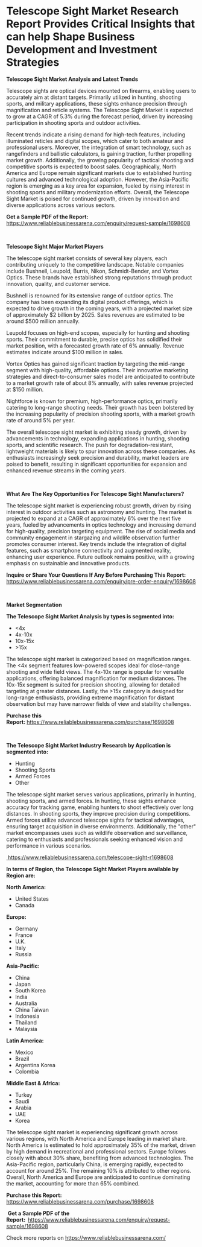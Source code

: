 <p><h1>Telescope Sight Market Research Report Provides Critical Insights that can help Shape Business Development and Investment Strategies</h1></p><p><strong>Telescope Sight Market Analysis and Latest Trends</strong></p>
<p><p>Telescope sights are optical devices mounted on firearms, enabling users to accurately aim at distant targets. Primarily utilized in hunting, shooting sports, and military applications, these sights enhance precision through magnification and reticle systems. The Telescope Sight Market is expected to grow at a CAGR of 5.3% during the forecast period, driven by increasing participation in shooting sports and outdoor activities. </p><p>Recent trends indicate a rising demand for high-tech features, including illuminated reticles and digital scopes, which cater to both amateur and professional users. Moreover, the integration of smart technology, such as rangefinders and ballistic calculators, is gaining traction, further propelling market growth. Additionally, the growing popularity of tactical shooting and competitive sports is expected to boost sales. Geographically, North America and Europe remain significant markets due to established hunting cultures and advanced technological adoption. However, the Asia-Pacific region is emerging as a key area for expansion, fueled by rising interest in shooting sports and military modernization efforts. Overall, the Telescope Sight Market is poised for continued growth, driven by innovation and diverse applications across various sectors.</p></p>
<p><strong>Get a Sample PDF of the Report:&nbsp;</strong> <a href="https://www.reliablebusinessarena.com/enquiry/request-sample/1698608?utm_campaign=1841&utm_medium=2&utm_source=Github&utm_content=ia&utm_term=09012025&utm_id=telescope-sight">https://www.reliablebusinessarena.com/enquiry/request-sample/1698608</a></p>
<p>&nbsp;</p>
<p><strong>Telescope Sight Major Market Players</strong></p>
<p><p>The telescope sight market consists of several key players, each contributing uniquely to the competitive landscape. Notable companies include Bushnell, Leupold, Burris, Nikon, Schmidt-Bender, and Vortex Optics. These brands have established strong reputations through product innovation, quality, and customer service.</p><p>Bushnell is renowned for its extensive range of outdoor optics. The company has been expanding its digital product offerings, which is expected to drive growth in the coming years, with a projected market size of approximately $2 billion by 2025. Sales revenues are estimated to be around $500 million annually.</p><p>Leupold focuses on high-end scopes, especially for hunting and shooting sports. Their commitment to durable, precise optics has solidified their market position, with a forecasted growth rate of 6% annually. Revenue estimates indicate around $100 million in sales.</p><p>Vortex Optics has gained significant traction by targeting the mid-range segment with high-quality, affordable options. Their innovative marketing strategies and direct-to-consumer sales model are anticipated to contribute to a market growth rate of about 8% annually, with sales revenue projected at $150 million.</p><p>Nightforce is known for premium, high-performance optics, primarily catering to long-range shooting needs. Their growth has been bolstered by the increasing popularity of precision shooting sports, with a market growth rate of around 5% per year.</p><p>The overall telescope sight market is exhibiting steady growth, driven by advancements in technology, expanding applications in hunting, shooting sports, and scientific research. The push for degradation-resistant, lightweight materials is likely to spur innovation across these companies. As enthusiasts increasingly seek precision and durability, market leaders are poised to benefit, resulting in significant opportunities for expansion and enhanced revenue streams in the coming years.</p></p>
<p>&nbsp;</p>
<p><strong>What Are The Key Opportunities For Telescope Sight Manufacturers?</strong></p>
<p><p>The telescope sight market is experiencing robust growth, driven by rising interest in outdoor activities such as astronomy and hunting. The market is projected to expand at a CAGR of approximately 6% over the next five years, fueled by advancements in optics technology and increasing demand for high-quality, precision targeting equipment. The rise of social media and community engagement in stargazing and wildlife observation further promotes consumer interest. Key trends include the integration of digital features, such as smartphone connectivity and augmented reality, enhancing user experience. Future outlook remains positive, with a growing emphasis on sustainable and innovative products.</p></p>
<p><strong>Inquire or Share Your Questions If Any Before Purchasing This Report:</strong> <a href="https://www.reliablebusinessarena.com/enquiry/pre-order-enquiry/1698608?utm_campaign=1841&utm_medium=2&utm_source=Github&utm_content=ia&utm_term=09012025&utm_id=telescope-sight">https://www.reliablebusinessarena.com/enquiry/pre-order-enquiry/1698608</a></p>
<p>&nbsp;</p>
<p><strong>Market Segmentation</strong></p>
<p><strong>The Telescope Sight Market Analysis by types is segmented into:</strong></p>
<p><ul><li><4x</li><li>4x-10x</li><li>10x-15x</li><li>>15x</li></ul></p>
<p><p>The telescope sight market is categorized based on magnification ranges. The <4x segment features low-powered scopes ideal for close-range shooting and wide field views. The 4x-10x range is popular for versatile applications, offering balanced magnification for medium distances. The 10x-15x segment is suited for precision shooting, allowing for detailed targeting at greater distances. Lastly, the >15x category is designed for long-range enthusiasts, providing extreme magnification for distant observation but may have narrower fields of view and stability challenges.</p></p>
<p><strong>Purchase this Report:&nbsp;</strong><a href="https://www.reliablebusinessarena.com/purchase/1698608?utm_campaign=1841&utm_medium=2&utm_source=Github&utm_content=ia&utm_term=09012025&utm_id=telescope-sight">https://www.reliablebusinessarena.com/purchase/1698608</a></p>
<p>&nbsp;</p>
<p><strong>The Telescope Sight Market Industry Research by Application is segmented into:</strong></p>
<p><ul><li>Hunting</li><li>Shooting Sports</li><li>Armed Forces</li><li>Other</li></ul></p>
<p><p>The telescope sight market serves various applications, primarily in hunting, shooting sports, and armed forces. In hunting, these sights enhance accuracy for tracking game, enabling hunters to shoot effectively over long distances. In shooting sports, they improve precision during competitions. Armed forces utilize advanced telescope sights for tactical advantages, ensuring target acquisition in diverse environments. Additionally, the "other" market encompasses uses such as wildlife observation and surveillance, catering to enthusiasts and professionals seeking enhanced vision and performance in various scenarios.</p></p>
<p><a href="https://www.reliablebusinessarena.com/telescope-sight-r1698608?utm_campaign=1841&utm_medium=2&utm_source=Github&utm_content=ia&utm_term=09012025&utm_id=telescope-sight">&nbsp;https://www.reliablebusinessarena.com/telescope-sight-r1698608</a></p>
<p><strong>In terms of Region, the Telescope Sight Market Players available by Region are:</strong></p>
<p>
    <p> <strong> North America: </strong>
        <ul>
            <li>United States</li>
            <li>Canada</li>
        </ul>
        </p> 
    <p> <strong> Europe: </strong>
        <ul>
            <li>Germany</li>
            <li>France</li>
            <li>U.K.</li>
            <li>Italy</li>
            <li>Russia</li>
        </ul>
        </p> 
    <p> <strong> Asia-Pacific: </strong>
        <ul>
            <li>China</li>
            <li>Japan</li>
            <li>South Korea</li>
            <li>India</li>
            <li>Australia</li>
            <li>China Taiwan</li>
            <li>Indonesia</li>
            <li>Thailand</li>
            <li>Malaysia</li>
        </ul>
        </p> 
    <p> <strong> Latin America: </strong>
        <ul>
            <li>Mexico</li>
            <li>Brazil</li>
            <li>Argentina Korea</li>
            <li>Colombia</li>
        </ul>
        </p> 
    <p> <strong> Middle East & Africa: </strong>
        <ul>
            <li>Turkey</li>
            <li>Saudi</li>
            <li>Arabia</li>
            <li>UAE</li>
            <li>Korea</li>
        </ul>
    </p>
    </p>
<p><p>The telescope sight market is experiencing significant growth across various regions, with North America and Europe leading in market share. North America is estimated to hold approximately 35% of the market, driven by high demand in recreational and professional sectors. Europe follows closely with about 30% share, benefiting from advanced technologies. The Asia-Pacific region, particularly China, is emerging rapidly, expected to account for around 25%. The remaining 10% is attributed to other regions. Overall, North America and Europe are anticipated to continue dominating the market, accounting for more than 65% combined.</p></p>
<p><strong>Purchase this Report: </strong><a href="https://www.reliablebusinessarena.com/purchase/1698608?utm_campaign=1841&utm_medium=2&utm_source=Github&utm_content=ia&utm_term=09012025&utm_id=telescope-sight">https://www.reliablebusinessarena.com/purchase/1698608</a></p>
<p>&nbsp;<strong>Get a Sample PDF of the Report:&nbsp;&nbsp;</strong><a href="https://www.reliablebusinessarena.com/enquiry/request-sample/1698608?utm_campaign=1841&utm_medium=2&utm_source=Github&utm_content=ia&utm_term=09012025&utm_id=telescope-sight">https://www.reliablebusinessarena.com/enquiry/request-sample/1698608</a></p>
<p><strong></strong></p>
<p>Check more reports on <a href="https://www.reliablebusinessarena.com/?utm_campaign=1841&utm_medium=2&utm_source=Github&utm_content=ia&utm_term=09012025&utm_id=telescope-sight">https://www.reliablebusinessarena.com/</a></p>